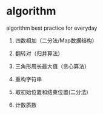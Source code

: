 # algorithm
algorithm best practice for everyday

1. 四数相加（二分法/Map数据结构）

2. 翻转对（归并算法）

3. 三角形周长最大值（贪心算法）

4. 重构字符串

5. 取初始位置和结束位置(二分法)

6. 计数质数